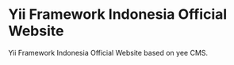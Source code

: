 # Yii Framework Indonesia Official Website
Yii Framework Indonesia Official Website based on yee CMS.